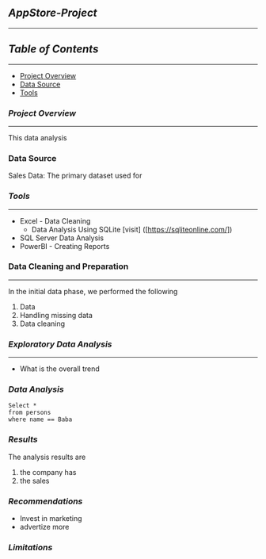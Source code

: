 
## *AppStore-Project*
---
## *Table of Contents*
---
 - [Project Overview](#project-overview)
 - [Data Source](#data-source)
 - [Tools](tools)

### *Project Overview* 
---
This data analysis 


### Data Source
Sales Data: The primary dataset used for 

### *Tools*
---
- Excel - Data Cleaning
  - Data Analysis Using SQLite [visit] ([https://sqliteonline.com/])
- SQL Server Data Analysis 
-  PowerBI - Creating Reports

  ### Data Cleaning and Preparation
  ---
  In the initial data phase, we performed the following 
  1. Data
  2. Handling missing data
  3. Data cleaning

### *Exploratory Data Analysis*
---
- What is the overall trend

### *Data Analysis*
```
Select *
from persons
where name == Baba
```

### *Results*
The analysis results are
1. the company has
2. the sales

### *Recommendations*
- Invest in marketing
- advertize more

### *Limitations* 


